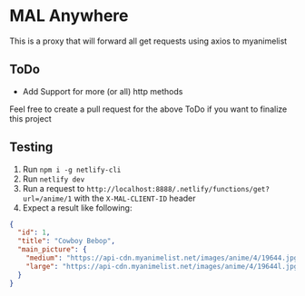 # MAL Anywhere

This is a proxy that will forward all get requests using axios to myanimelist

## ToDo

- Add Support for more (or all) http methods

Feel free to create a pull request for the above ToDo if you want to finalize this project

## Testing

1. Run `npm i -g netlify-cli`
2. Run `netlify dev`
3. Run a request to `http://localhost:8888/.netlify/functions/get?url=/anime/1` with the `X-MAL-CLIENT-ID` header
4. Expect a result like following:

```json
{
  "id": 1,
  "title": "Cowboy Bebop",
  "main_picture": {
    "medium": "https://api-cdn.myanimelist.net/images/anime/4/19644.jpg",
    "large": "https://api-cdn.myanimelist.net/images/anime/4/19644l.jpg"
  }
}
```
